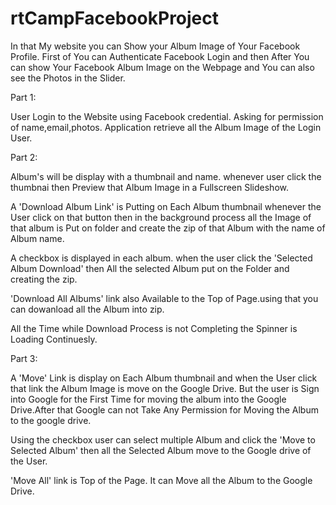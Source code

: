 # rtCampFacebookProject
 In that My website you can Show your Album Image of Your Facebook Profile. First of You can Authenticate Facebook Login and then After You can show Your Facebook Album Image on the Webpage and You can also see the Photos in the Slider.

Part 1:

User Login to the Website using Facebook credential. Asking for permission of name,email,photos. Application retrieve all the Album Image of the Login User.

Part 2:

Album's will be display with a thumbnail and name. whenever user click the thumbnai then Preview that Album Image in a Fullscreen Slideshow.

A 'Download Album Link' is Putting on Each Album thumbnail whenever the User click on that button then in the background process all the Image of that album is Put on folder and create the zip of that Album with the name of Album name.

A checkbox is displayed in each album. when the user click the 'Selected Album Download' then All the selected Album put on the Folder and creating the zip.

'Download All Albums' link also Available to the Top of Page.using that you can dowanload all the Album into zip.

All the Time while Download Process is not Completing the Spinner is Loading Continuesly.

Part 3:

A 'Move' Link is display on Each Album thumbnail and when the User click that link the Album Image is move on the Google Drive. But the user is Sign into Google for the First Time for moving the album into the Google Drive.After that Google can not Take Any Permission for Moving the Album to the google drive.

Using the checkbox user can select multiple Album and click the 'Move to Selected Album' then all the Selected Album move to the Google drive of the User.

'Move All' link is Top of the Page. It can Move all the Album to the Google Drive.